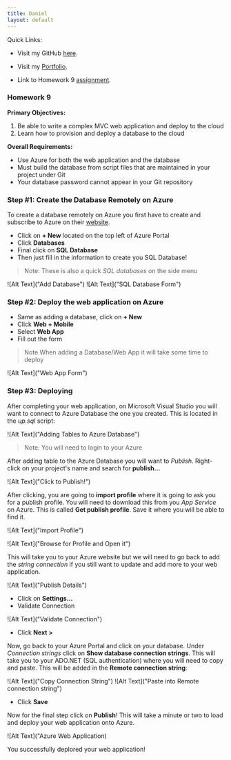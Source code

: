 ```yaml
---
title: Daniel
layout: default
---
```


Quick Links:

* Visit my GitHub [here](https://github.com/tapiad).

* Visit my [Portfolio](https://tapiad.github.io).

* Link to Homework 9 [assignment](http://www.wou.edu/~morses/classes/cs46x/assignments/HW9.html).


### Homework 9

**Primary Objectives:**
1. Be able to write a complex MVC web application and deploy to the cloud
2. Learn how to provision and deploy a database to the cloud



**Overall Requirements:**

* Use Azure for both the web application and the database
* Must build the database from script files that are maintained in your project under Git
* Your database password cannot appear in your Git repository

### Step #1: Create the Database Remotely on Azure

To create a database remotely on Azure you first have to create and subscribe to Azure on their [website](https://azure.microsoft.com/en-us/features/azure-portal).

* Click on **+ New** located on the top left of Azure Portal
* Click **Databases**
* Final click on **SQL Database**
* Then just fill in the information to create you SQL Database!

> Note: These is also a quick *SQL databases* on the side menu

![Alt Text]("Add Database")
![Alt Text]("SQL Database Form")


### Step #2: Deploy the web application on Azure

* Same as adding a database, click on **+ New**
* Click **Web + Mobile**
* Select **Web App**
* Fill out the form

> Note When adding a Database/Web App it will take some time to deploy

![Alt Text]("Web App Form") 

### Step #3: Deploying

After completing your web application, on Microsoft Visual Studio you will want to connect to Azure Database the one you created. This is located in the *up.sql* script:  

![Alt Text]("Adding Tables to Azure Database")

> Note: You will need to login to your Azure

After adding table to the Azure Database you will want to *Publish*. Right-click on your project's name and search for **publish...**

![Alt Text]("Click to Publish!")

After clicking, you are going to **import profile** where it is going to ask you for a publish profile. You will need to download this from you *App Service* on Azure. This is called **Get publish profile**. Save it where you will be able to find it. 

![Alt Text]("Import Profile")

![Alt Text]("Browse for Profile and Open it")

This will take you to your Azure website but we will need to go back to add the *string connection* if you still want to update and add more to your web application.

![Alt Text]("Publish Details")

* Click on **Settings...**
* Validate Connection

![Alt Text]("Validate Connection")

* Click **Next >**
 
 Now, go back to your Azure Portal and click on your database. Under *Connection strings* click on **Show database connection strings**. This will take you to your ADO.NET (SQL authentication) where you will need to copy and paste. This will be added in the **Remote connection string**:

 ![Alt Text]("Copy Connection String")
 ![Alt Text]("Paste into Remote connection string")

 * Click **Save**
 
 Now for the final step click on **Publish**! This will take a minute or two to load and deploy your web application onto Azure.

 ![Alt Text]("Azure Web Application)

 You successfully deplored your web application!

















